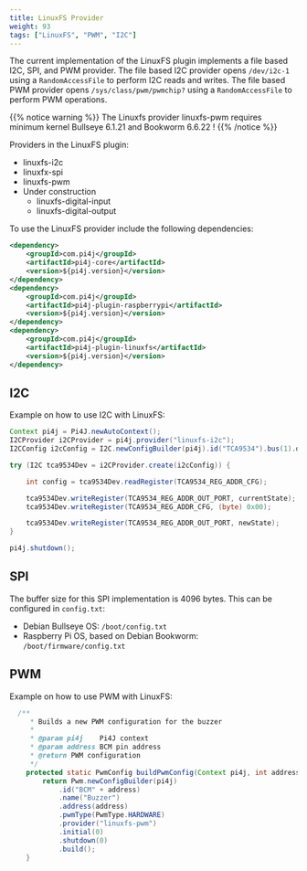 ```yaml
---
title: LinuxFS Provider
weight: 93
tags: ["LinuxFS", "PWM", "I2C"]
---
```


The current implementation of the LinuxFS plugin implements a file based I2C, SPI, and PWM provider. The file based I2C provider opens 
`/dev/i2c-1` using a `RandomAccessFile` to perform I2C reads and writes. The file based PWM provider opens
`/sys/class/pwm/pwmchip?` using a `RandomAccessFile` to perform PWM operations.

{{% notice warning %}}
The Linuxfs provider linuxfs-pwm requires minimum kernel Bullseye 6.1.21 and Bookworm 6.6.22 !
{{% /notice %}}

Providers in the LinuxFS plugin:

* linuxfs-i2c
* linuxfx-spi
* linuxfs-pwm
* Under construction
  * linuxfs-digital-input
  * linuxfs-digital-output

To use the LinuxFS provider include the following dependencies:

``` xml
<dependency>
    <groupId>com.pi4j</groupId>
    <artifactId>pi4j-core</artifactId>
    <version>${pi4j.version}</version>
</dependency>
<dependency>
    <groupId>com.pi4j</groupId>
    <artifactId>pi4j-plugin-raspberrypi</artifactId>
    <version>${pi4j.version}</version>
</dependency>
<dependency>
    <groupId>com.pi4j</groupId>
    <artifactId>pi4j-plugin-linuxfs</artifactId>
    <version>${pi4j.version}</version>
</dependency>
```

## I2C 

Example on how to use I2C with LinuxFS:

``` java
Context pi4j = Pi4J.newAutoContext();
I2CProvider i2CProvider = pi4j.provider("linuxfs-i2c");
I2CConfig i2cConfig = I2C.newConfigBuilder(pi4j).id("TCA9534").bus(1).device(0x3f).build();

try (I2C tca9534Dev = i2CProvider.create(i2cConfig)) {

	int config = tca9534Dev.readRegister(TCA9534_REG_ADDR_CFG);

	tca9534Dev.writeRegister(TCA9534_REG_ADDR_OUT_PORT, currentState);
	tca9534Dev.writeRegister(TCA9534_REG_ADDR_CFG, (byte) 0x00);

	tca9534Dev.writeRegister(TCA9534_REG_ADDR_OUT_PORT, newState);
}

pi4j.shutdown();
```

## SPI

The buffer size for this SPI implementation is 4096 bytes. This can be configured in `config.txt`:

* Debian Bullseye OS: `/boot/config.txt`
* Raspberry Pi OS, based on Debian Bookworm: `/boot/firmware/config.txt`

## PWM

Example on how to use PWM with LinuxFS:

```java
  /**
     * Builds a new PWM configuration for the buzzer
     *
     * @param pi4j    Pi4J context
     * @param address BCM pin address
     * @return PWM configuration
     */
    protected static PwmConfig buildPwmConfig(Context pi4j, int address) {
        return Pwm.newConfigBuilder(pi4j)
            .id("BCM" + address)
            .name("Buzzer")
            .address(address)
            .pwmType(PwmType.HARDWARE)
            .provider("linuxfs-pwm")
            .initial(0)
            .shutdown(0)
            .build();
    }

```

